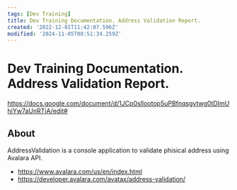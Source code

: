 ```yaml
---
tags: [Dev Training]
title: Dev Training Documentation. Address Validation Report.
created: '2022-12-01T11:42:07.596Z'
modified: '2024-11-05T08:51:34.259Z'
---
```


# Dev Training Documentation. Address Validation Report. 
https://docs.google.com/document/d/1JCp0slIootop5uPBfnqsgytwg0tDImUhiYw7aUnRTjA/edit#

## About
AddressValidation is a console application to validate phisical address using Avalara API.
- https://www.avalara.com/us/en/index.html
- https://developer.avalara.com/avatax/address-validation/
